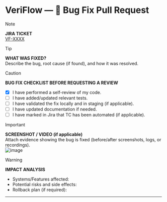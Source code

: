 # VeriFlow — 🚨 Bug Fix Pull Request

> [!NOTE]
> **JIRA TICKET**  
> [VF-XXXX](https://veriflowqa.atlassian.net/browse/VF-XX)  

> [!TIP]
> **WHAT WAS FIXED?**  
> Describe the bug, root cause (if found), and how it was resolved.

> [!CAUTION]
> **BUG FIX CHECKLIST BEFORE REQUESTING A REVIEW**
> - [x] I have performed a self-review of my code.
> - [ ] I have added/updated relevant tests.
> - [ ] I have validated the fix locally and in staging (if applicable).
> - [ ] I have updated documentation if needed.
> - [ ] I have marked in Jira that TC has been automated (if applicable).

> [!IMPORTANT]
> **SCREENSHOT / VIDEO (if applicable)**  
> Attach evidence showing the bug is fixed (before/after screenshots, logs, or recordings).  
> ![image](https://github.com/user-attachments/assets/3f4806a2-2014-46dd-8ddb-fe8c72dcbc7f)

> [!WARNING]  
> **IMPACT ANALYSIS**  
> - Systems/Features affected:
> - Potential risks and side effects:
> - Rollback plan (if required):

---

[VF-XXXX]: https://veriflowqa.atlassian.net/browse/VF-XXXX

